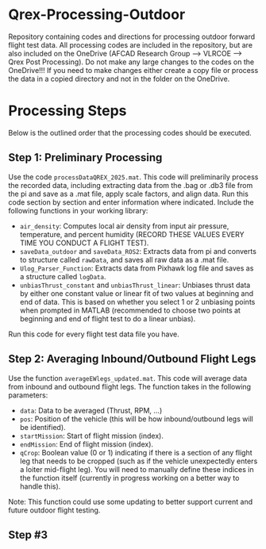 # Qrex-Processing-Outdoor
Repository containing codes and directions for processing outdoor forward flight test data. All processing codes are included in the repository, but are also included on the OneDrive (AFCAD Research Group --> VLRCOE --> Qrex Post Processing). Do not make any large changes to the codes on the OneDrive!!! If you need to make changes either create a copy file or process the data in a copied directory and not in the folder on the OneDrive.

# Processing Steps
Below is the outlined order that the processing codes should be executed.

## Step 1: Preliminary Processing
Use the code ```processDataQREX_2025.mat```. This code will preliminarily process the recorded data, including extracting data from the .bag or .db3 file from the pi and save as a .mat file, apply scale factors, and align data. Run this code section by section and enter information where indicated. Include the following functions in your working library:
  * ```air_density```: Computes local air density from input air pressure, temperature, and percent humidity (RECORD THESE VALUES EVERY TIME YOU CONDUCT A FLIGHT TEST).
  * ```saveData_outdoor``` and ```saveData_ROS2```: Extracts data from pi and converts to structure called ```rawData```, and saves all raw data as a .mat file.
  * ```Ulog_Parser_Function```: Extracts data from Pixhawk log file and saves as a structure called ```logData```.
  * ```unbiasThrust_constant``` and ```unbiasThrust_linear```: Unbiases thrust data by either one constant value or linear fit of two values at beginning and end of data. This is based on whether you select 1 or 2 unbiasing points when prompted in MATLAB (recommended to choose two points at beginning and end of flight test to do a linear unbias).

Run this code for every flight test data file you have. 

## Step 2: Averaging Inbound/Outbound Flight Legs
Use the function ```averageEWlegs_updated.mat```. This code will average data from inbound and outbound flight legs. The function takes in the following parameters:
* ```data```: Data to be averaged (Thrust, RPM, ...)
* ```pos```: Position of the vehicle (this will be how inbound/outbound legs will be identified).
* ```startMission```: Start of flight mission (index).
* ```endMission```: End of flight mission (index).
* ```qCrop```: Boolean value (0 or 1) indicating if there is a section of any flight leg that needs to be cropped (such as if the vehicle unexpectedly enters a loiter mid-flight leg). You will need to manually define these indices in the function itself (currently in progress working on a better way to handle this).

Note: This function could use some updating to better support current and future outdoor flight testing. 

## Step #3
